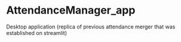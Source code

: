 # AttendanceManager_app
Desktop application (replica of previous attendance merger that was established on streamlit)
